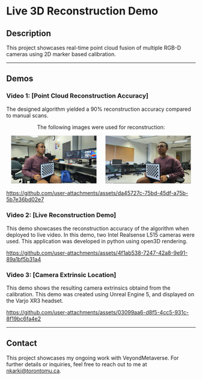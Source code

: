 
# Live 3D Reconstruction Demo

## Description
This project showcases real-time point cloud fusion of multiple RGB-D cameras using 2D marker based calibration.

---

## Demos
### Video 1: [Point Cloud Reconstruction Accuracy]
The designed algorithm yielded a 90% reconstruction accuracy compared to manual scans.

<div align="center">
  <p>The following images were used for reconstruction:</p>
  <img src="img1.png" alt="Color Image 1" width="45%" style="margin: 0 2%;" />
  <img src="img2.png" alt="Color Image 2" width="45%" style="margin: 0 2%;" />
</div>

https://github.com/user-attachments/assets/da45727c-75bd-45df-a75b-5b7e36bd02e7

### Video 2: [Live Reconstruction Demo]
This demo showcases the reconstruction accuracy of the algorithm when deployed to live video. In this demo, two Intel Realsense L515 cameras were used. This application was developed in python using open3D rendering.

https://github.com/user-attachments/assets/4f1ab538-7247-42a8-9e91-89a1bf5b31a4

### Video 3: [Camera Extrinsic Location]
This demo shows the resulting camera extrinsics obtaind from the calibration. This demo was created using Unreal Engine 5, and displayed on the Varjo XR3 headset.

https://github.com/user-attachments/assets/03099aa6-d8f5-4cc5-931c-8f19bc6fa4e2

---

## Contact
This project showcases my ongoing work with VeyondMetaverse. For further details or inquiries, feel free to reach out to me at nkarki@torontomu.ca.

